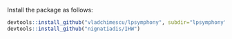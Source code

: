 Install the package as follows:

```R
devtools::install_github("vladchimescu/lpsymphony", subdir="lpsymphony")
devtools::install_github("nignatiadis/IHW")
```
